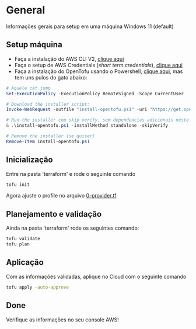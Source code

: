 # General

Informações gerais para setup em uma máquina Windows 11 (default)


## Setup máquina

- Faça a instalação do AWS CLI V2, [clique aqui](https://awscli.amazonaws.com/AWSCLIV2.msi)
- Faça o setup de AWS Credentials (_short term credentials_), [clique aqui](https://docs.aws.amazon.com/cli/latest/userguide/cli-configure-files.html)
- Faça a instalação do OpenTofu usando o Powershell, [clique aqui](https://opentofu.org/docs/intro/install/standalone/), mas tem uns pulos do gato abaixo:

```powershell
# Aquele cat jump
Set-ExecutionPolicy -ExecutionPolicy RemoteSigned -Scope CurrentUser

# Download the installer script:
Invoke-WebRequest -outfile "install-opentofu.ps1" -uri "https://get.opentofu.org/install-opentofu.ps1"

# Run the installer com skip verify, sem dependencias adicionais neste momento
& .\install-opentofu.ps1 -installMethod standalone -skipVerify

# Remove the installer (se quiser)
Remove-Item install-opentofu.ps1
```


## Inicialização

Entre na pasta 'terraform' e rode o seguinte comando

```bash
tofu init
```

Agora ajuste o profile no arquivo [0-provider.tf](terraform/0-provider.tf)


## Planejamento e validação

Ainda na pasta 'terraform' rode os seguintes comando:

```bash
tofu validate
tofu plan
```


## Aplicação

Com as informações validadas, aplique no Cloud com o seguinte comando

```bash
tofu apply -auto-approve
```

## Done

Verifique as informações no seu console AWS!